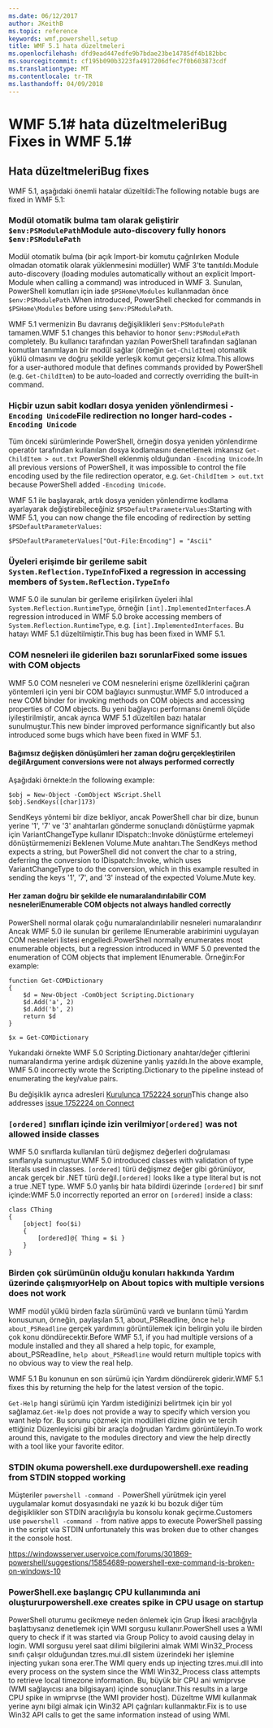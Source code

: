 ```yaml
---
ms.date: 06/12/2017
author: JKeithB
ms.topic: reference
keywords: wmf,powershell,setup
title: WMF 5.1 hata düzeltmeleri
ms.openlocfilehash: dfd9ead447edfe9b7bdae23be14785df4b182bbc
ms.sourcegitcommit: cf195b090b3223fa4917206dfec7f0b603873cdf
ms.translationtype: MT
ms.contentlocale: tr-TR
ms.lasthandoff: 04/09/2018
---
```

# <a name="bug-fixes-in-wmf-51"></a><span data-ttu-id="e31d4-103">WMF 5.1# hata düzeltmeleri</span><span class="sxs-lookup"><span data-stu-id="e31d4-103">Bug Fixes in WMF 5.1#</span></span>

## <a name="bug-fixes"></a><span data-ttu-id="e31d4-104">Hata düzeltmeleri</span><span class="sxs-lookup"><span data-stu-id="e31d4-104">Bug fixes</span></span> ##

<span data-ttu-id="e31d4-105">WMF 5.1, aşağıdaki önemli hatalar düzeltildi:</span><span class="sxs-lookup"><span data-stu-id="e31d4-105">The following notable bugs are fixed in WMF 5.1:</span></span>

### <a name="module-auto-discovery-fully-honors-envpsmodulepath"></a><span data-ttu-id="e31d4-106">Modül otomatik bulma tam olarak geliştirir `$env:PSModulePath`</span><span class="sxs-lookup"><span data-stu-id="e31d4-106">Module auto-discovery fully honors `$env:PSModulePath`</span></span> ###

<span data-ttu-id="e31d4-107">Modül otomatik bulma (bir açık Import-bir komutu çağrılırken Module olmadan otomatik olarak yüklenmesini modüller) WMF 3'te tanıtıldı.</span><span class="sxs-lookup"><span data-stu-id="e31d4-107">Module auto-discovery (loading modules automatically without an explicit Import-Module when calling a command) was introduced in WMF 3.</span></span>
<span data-ttu-id="e31d4-108">Sunulan, PowerShell komutları için iade `$PSHome\Modules` kullanmadan önce `$env:PSModulePath`.</span><span class="sxs-lookup"><span data-stu-id="e31d4-108">When introduced, PowerShell checked for commands in `$PSHome\Modules` before using `$env:PSModulePath`.</span></span>

<span data-ttu-id="e31d4-109">WMF 5.1 vermenizin Bu davranış değişiklikleri `$env:PSModulePath` tamamen.</span><span class="sxs-lookup"><span data-stu-id="e31d4-109">WMF 5.1 changes this behavior to honor `$env:PSModulePath` completely.</span></span>
<span data-ttu-id="e31d4-110">Bu kullanıcı tarafından yazılan PowerShell tarafından sağlanan komutları tanımlayan bir modül sağlar (örneğin `Get-ChildItem`) otomatik yüklü olmasını ve doğru şekilde yerleşik komut geçersiz kılma.</span><span class="sxs-lookup"><span data-stu-id="e31d4-110">This allows for a user-authored module that defines commands provided by PowerShell (e.g. `Get-ChildItem`) to be auto-loaded and correctly overriding the built-in command.</span></span>

### <a name="file-redirection-no-longer-hard-codes--encoding-unicode"></a><span data-ttu-id="e31d4-111">Hiçbir uzun sabit kodları dosya yeniden yönlendirmesi `-Encoding Unicode`</span><span class="sxs-lookup"><span data-stu-id="e31d4-111">File redirection no longer hard-codes `-Encoding Unicode`</span></span> ###

<span data-ttu-id="e31d4-112">Tüm önceki sürümlerinde PowerShell, örneğin dosya yeniden yönlendirme operatör tarafından kullanılan dosya kodlamasını denetlemek imkansız `Get-ChildItem > out.txt` PowerShell eklenmiş olduğundan `-Encoding Unicode`.</span><span class="sxs-lookup"><span data-stu-id="e31d4-112">In all previous versions of PowerShell, it was impossible to control the file encoding used by the file redirection operator, e.g. `Get-ChildItem > out.txt` because PowerShell added `-Encoding Unicode`.</span></span>

<span data-ttu-id="e31d4-113">WMF 5.1 ile başlayarak, artık dosya yeniden yönlendirme kodlama ayarlayarak değiştirebileceğiniz `$PSDefaultParameterValues`:</span><span class="sxs-lookup"><span data-stu-id="e31d4-113">Starting with WMF 5.1, you can now change the file encoding of redirection by setting `$PSDefaultParameterValues`:</span></span>

```
$PSDefaultParameterValues["Out-File:Encoding"] = "Ascii"
```

### <a name="fixed-a-regression-in-accessing-members-of-systemreflectiontypeinfo"></a><span data-ttu-id="e31d4-114">Üyeleri erişimde bir gerileme sabit `System.Reflection.TypeInfo`</span><span class="sxs-lookup"><span data-stu-id="e31d4-114">Fixed a regression in accessing members of `System.Reflection.TypeInfo`</span></span> ###

<span data-ttu-id="e31d4-115">WMF 5.0 ile sunulan bir gerileme erişilirken üyeleri ihlal `System.Reflection.RuntimeType`, örneğin `[int].ImplementedInterfaces`.</span><span class="sxs-lookup"><span data-stu-id="e31d4-115">A regression introduced in WMF 5.0 broke accessing members of `System.Reflection.RuntimeType`, e.g. `[int].ImplementedInterfaces`.</span></span>
<span data-ttu-id="e31d4-116">Bu hatayı WMF 5.1 düzeltilmiştir.</span><span class="sxs-lookup"><span data-stu-id="e31d4-116">This bug has been fixed in WMF 5.1.</span></span>


### <a name="fixed-some-issues-with-com-objects"></a><span data-ttu-id="e31d4-117">COM nesneleri ile giderilen bazı sorunlar</span><span class="sxs-lookup"><span data-stu-id="e31d4-117">Fixed some issues with COM objects</span></span> ###

<span data-ttu-id="e31d4-118">WMF 5.0 COM nesneleri ve COM nesnelerini erişme özelliklerini çağıran yöntemleri için yeni bir COM bağlayıcı sunmuştur.</span><span class="sxs-lookup"><span data-stu-id="e31d4-118">WMF 5.0 introduced a new COM binder for invoking methods on COM objects and accessing properties of COM objects.</span></span>
<span data-ttu-id="e31d4-119">Bu yeni bağlayıcı performansı önemli ölçüde iyileştirilmiştir, ancak ayrıca WMF 5.1 düzeltilen bazı hatalar sunulmuştur.</span><span class="sxs-lookup"><span data-stu-id="e31d4-119">This new binder improved performance significantly but also introduced some bugs which have been fixed in WMF 5.1.</span></span>

#### <a name="argument-conversions-were-not-always-performed-correctly"></a><span data-ttu-id="e31d4-120">Bağımsız değişken dönüşümleri her zaman doğru gerçekleştirilen değil</span><span class="sxs-lookup"><span data-stu-id="e31d4-120">Argument conversions were not always performed correctly</span></span> ####

<span data-ttu-id="e31d4-121">Aşağıdaki örnekte:</span><span class="sxs-lookup"><span data-stu-id="e31d4-121">In the following example:</span></span>

```
$obj = New-Object -ComObject WScript.Shell
$obj.SendKeys([char]173)
```

<span data-ttu-id="e31d4-122">SendKeys yöntemi bir dize bekliyor, ancak PowerShell char bir dize, bunun yerine '1', '7' ve '3' anahtarları gönderme sonuçlandı dönüştürme yapmak için VariantChangeType kullanır IDispatch::Invoke dönüştürme ertelemeyi dönüştürmemenizi Beklenen Volume.Mute anahtarı.</span><span class="sxs-lookup"><span data-stu-id="e31d4-122">The SendKeys method expects a string, but PowerShell did not convert the char to a string, deferring the conversion to IDispatch::Invoke, which uses VariantChangeType to do the conversion, which in this example resulted in sending the keys '1', '7', and '3' instead of the expected Volume.Mute key.</span></span>

#### <a name="enumerable-com-objects-not-always-handled-correctly"></a><span data-ttu-id="e31d4-123">Her zaman doğru bir şekilde ele numaralandırılabilir COM nesneleri</span><span class="sxs-lookup"><span data-stu-id="e31d4-123">Enumerable COM objects not always handled correctly</span></span> ####

<span data-ttu-id="e31d4-124">PowerShell normal olarak çoğu numaralandırılabilir nesneleri numaralandırır Ancak WMF 5.0 ile sunulan bir gerileme IEnumerable arabirimini uygulayan COM nesneleri listesi engelledi.</span><span class="sxs-lookup"><span data-stu-id="e31d4-124">PowerShell normally enumerates most enumerable objects, but a regression introduced in WMF 5.0 prevented the enumeration of COM objects that implement IEnumerable.</span></span>  <span data-ttu-id="e31d4-125">Örneğin:</span><span class="sxs-lookup"><span data-stu-id="e31d4-125">For example:</span></span>

```
function Get-COMDictionary
{
    $d = New-Object -ComObject Scripting.Dictionary
    $d.Add('a', 2)
    $d.Add('b', 2)
    return $d
}

$x = Get-COMDictionary
```

<span data-ttu-id="e31d4-126">Yukarıdaki örnekte WMF 5.0 Scripting.Dictionary anahtar/değer çiftlerini numaralandırma yerine ardışık düzenine yanlış yazıldı.</span><span class="sxs-lookup"><span data-stu-id="e31d4-126">In the above example, WMF 5.0 incorrectly wrote the Scripting.Dictionary to the pipeline instead of enumerating the key/value pairs.</span></span>

<span data-ttu-id="e31d4-127">Bu değişiklik ayrıca adresleri [Kurulunca 1752224 sorun](https://connect.microsoft.com/PowerShell/feedback/details/1752224)</span><span class="sxs-lookup"><span data-stu-id="e31d4-127">This change also addresses [issue 1752224 on Connect](https://connect.microsoft.com/PowerShell/feedback/details/1752224)</span></span>

### <a name="ordered-was-not-allowed-inside-classes"></a><span data-ttu-id="e31d4-128">`[ordered]` sınıfları içinde izin verilmiyor</span><span class="sxs-lookup"><span data-stu-id="e31d4-128">`[ordered]` was not allowed inside classes</span></span> ###

<span data-ttu-id="e31d4-129">WMF 5.0 sınıflarda kullanılan türü değişmez değerleri doğrulaması sınıflarıyla sunmuştur.</span><span class="sxs-lookup"><span data-stu-id="e31d4-129">WMF 5.0 introduced classes with validation of type literals used in classes.</span></span>
<span data-ttu-id="e31d4-130">`[ordered]` türü değişmez değer gibi görünüyor, ancak gerçek bir .NET türü değil.</span><span class="sxs-lookup"><span data-stu-id="e31d4-130">`[ordered]` looks like a type literal but is not a true .NET type.</span></span>
<span data-ttu-id="e31d4-131">WMF 5.0 yanlış bir hata bildirdi üzerinde `[ordered]` bir sınıf içinde:</span><span class="sxs-lookup"><span data-stu-id="e31d4-131">WMF 5.0 incorrectly reported an error on `[ordered]` inside a class:</span></span>

```
class CThing
{
    [object] foo($i)
    {
        [ordered]@{ Thing = $i }
    }
}
```


### <a name="help-on-about-topics-with-multiple-versions-does-not-work"></a><span data-ttu-id="e31d4-132">Birden çok sürümünün olduğu konuları hakkında Yardım üzerinde çalışmıyor</span><span class="sxs-lookup"><span data-stu-id="e31d4-132">Help on About topics with multiple versions does not work</span></span> ###

<span data-ttu-id="e31d4-133">WMF modül yüklü birden fazla sürümünü vardı ve bunların tümü Yardım konusunun, örneğin, paylaşılan 5.1, about_PSReadline, önce `help about_PSReadline` gerçek yardımını görüntülemek için belirgin yolu ile birden çok konu döndürecektir.</span><span class="sxs-lookup"><span data-stu-id="e31d4-133">Before WMF 5.1, if you had multiple versions of a module installed and they all shared a help topic, for example, about_PSReadline, `help about_PSReadline` would return multiple topics with no obvious way to view the real help.</span></span>

<span data-ttu-id="e31d4-134">WMF 5.1 Bu konunun en son sürümü için Yardım döndürerek giderir.</span><span class="sxs-lookup"><span data-stu-id="e31d4-134">WMF 5.1 fixes this by returning the help for the latest version of the topic.</span></span>

<span data-ttu-id="e31d4-135">`Get-Help` hangi sürümü için Yardım istediğinizi belirtmek için bir yol sağlamaz.</span><span class="sxs-lookup"><span data-stu-id="e31d4-135">`Get-Help` does not provide a way to specify which version you want help for.</span></span>
<span data-ttu-id="e31d4-136">Bu sorunu çözmek için modülleri dizine gidin ve tercih ettiğiniz Düzenleyicisi gibi bir araçla doğrudan Yardımı görüntüleyin.</span><span class="sxs-lookup"><span data-stu-id="e31d4-136">To work around this, navigate to the modules directory and view the help directly with a tool like your favorite editor.</span></span>

### <a name="powershellexe-reading-from-stdin-stopped-working"></a><span data-ttu-id="e31d4-137">STDIN okuma powershell.exe durdu</span><span class="sxs-lookup"><span data-stu-id="e31d4-137">powershell.exe reading from STDIN stopped working</span></span>

<span data-ttu-id="e31d4-138">Müşteriler `powershell -command -` PowerShell yürütmek için yerel uygulamalar komut dosyasındaki ne yazık ki bu bozuk diğer tüm değişiklikler son STDIN aracılığıyla bu konsolu konak geçirme.</span><span class="sxs-lookup"><span data-stu-id="e31d4-138">Customers use `powershell -command -` from native apps to execute PowerShell passing in the script via STDIN unfortunately this was broken due to other changes it the console host.</span></span>

https://windowsserver.uservoice.com/forums/301869-powershell/suggestions/15854689-powershell-exe-command-is-broken-on-windows-10

### <a name="powershellexe-creates-spike-in-cpu-usage-on-startup"></a><span data-ttu-id="e31d4-139">PowerShell.exe başlangıç CPU kullanımında ani oluşturur</span><span class="sxs-lookup"><span data-stu-id="e31d4-139">powershell.exe creates spike in CPU usage on startup</span></span>

<span data-ttu-id="e31d4-140">PowerShell oturumu gecikmeye neden önlemek için Grup İlkesi aracılığıyla başlattıysanız denetlemek için WMI sorgusu kullanır.</span><span class="sxs-lookup"><span data-stu-id="e31d4-140">PowerShell uses a WMI query to check if it was started via Group Policy to avoid causing delay in login.</span></span>
<span data-ttu-id="e31d4-141">WMI sorgusu yerel saat dilimi bilgilerini almak WMI Win32_Process sınıfı çalışır olduğundan tzres.mui.dll sistem üzerindeki her işlemine injecting yukarı sona erer.</span><span class="sxs-lookup"><span data-stu-id="e31d4-141">The WMI query ends up injecting tzres.mui.dll into every process on the system since the WMI Win32_Process class attempts to retrieve local timezone information.</span></span>
<span data-ttu-id="e31d4-142">Bu, büyük bir CPU ani wmiprvse (WMI sağlayıcısı ana bilgisayarı) içinde sonuçlanır.</span><span class="sxs-lookup"><span data-stu-id="e31d4-142">This results in a large CPU spike in wmiprvse (the WMI provider host).</span></span>
<span data-ttu-id="e31d4-143">Düzeltme WMI kullanmak yerine aynı bilgi almak için Win32 API çağrıları kullanmaktır.</span><span class="sxs-lookup"><span data-stu-id="e31d4-143">Fix is to use Win32 API calls to get the same information instead of using WMI.</span></span>